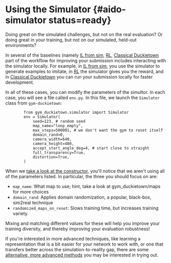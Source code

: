 # Using the Simulator {#aido-simulator status=ready}


Doing great on the simulated challenges, but not on the real evaluation? 
Or doing great in your training, but not on our simulated, held-out environments? 

In several of the baselines (namely [IL from sim](#embodied_il_sim), [RL](#embodied_rl), [Classical Duckietown](#ros-baseline) part of the workflow for improving your submission includes interacting with the simulator locally. For example, in [IL from sim](#embodied_il_sim), you use the simulator to generate examples to imitate, in [RL](#embodied_rl) the simulator gives you the reward, and in [Classical Duckietown](#ros-baseline) you can run your submission locally for faster development. 

In all of these cases, you can modify the parameters of the simultor. In each case, you will see a file called `env.py`. In this file,  we launch the `Simulator` class from `gym-duckietown`:

```
        from gym_duckietown.simulator import Simulator
        env = Simulator(
            seed=123, # random seed
            map_name="loop_empty",
            max_steps=500001, # we don't want the gym to reset itself
            domain_rand=0,
            camera_width=640,
            camera_height=480,
            accept_start_angle_deg=4, # start close to straight
            full_transparency=True,
            distortion=True,
        )
```

When we [take a look at the constructor](https://github.com/duckietown/gym-duckietown/blob/aido2_lf_r1/gym_duckietown/simulator.py#L145-L180), you'll notice that we aren't using all of the parameters listed. In particular, the three you should focus on are:
    
- `map_name`: What map to use; hint, take a look at gym_duckietown/maps for more choices
- `domain_rand`: Applies domain randomization, a popular, black-box, sim2real technique
- `randomized_maps_on_reset`: Slows training time, but increases training variety.


Mixing and matching different values for these will help you improve your training diversity, and thereby improving your evaluation robustness!

If you're interested in more advanced techniques, like learning a representation that is a bit easier for your network to work with, or one that transfers better across the simulation-to-reality gap, there are some [alternative, more advanced methods](https://github.com/duckietown/segmentation-transfer) you may be interested in trying out.
